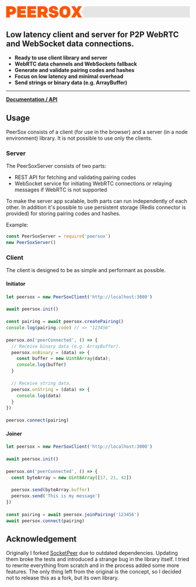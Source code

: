 ![Logo](misc/peersox-header.png)
## Low latency client and server for P2P WebRTC and WebSocket data connections.

* **Ready to use client library and server**
* **WebRTC data channels and WebSockets fallback**
* **Generate and validate pairing codes and hashes**
* **Focus on low latency and minimal overhead**
* **Send strings or binary data (e.g. ArrayBuffer)**

<hr>

**[Documentation / API](https://peersox.netlify.com)**

## Usage
PeerSox consists of a client (for use in the browser) and a server (in a node
environment) library. It is not possible to use only the clients.

### Server
The PeerSoxServer consists of two parts:
* REST API for fetching and validating pairing codes
* WebSocket service for initiating WebRTC connections or relaying messages if
  WebRTC is not supported

To make the server app scalable, both parts can run independently of each other.
In addition it's possible to use persistent storage (Redis connector is
provided) for storing pairing codes and hashes.

Example:
```javascript
const PeerSoxServer = require('peersox')
new PeerSoxServer()
```

### Client
The client is designed to be as simple and performant as possible.

#### Initiator
```javascript
let peersox = new PeerSoxClient('http://localhost:3000')

await peersox.init()

const pairing = await peersox.createPairing()
console.log(pairing.code) // => "123456"

peersox.on('peerConnected', () => {
  // Receive binary data (e.g. ArrayBuffer).
  peersox.onBinary = (data) => {
    const buffer = new Uint8Array(data);
    console.log(buffer)
  }

  // Receive string data.
  peersox.onString = (data) => {
    console.log(data)
  }
})

peersox.connect(pairing)
```

#### Joiner
```javascript
let peersox = new PeerSoxClient('http://localhost:3000')

await peersox.init()

peersox.on('peerConnected', () => {
  const byteArray = new Uint8Array([17, 21, 42])

  peersox.send(byteArray.buffer)
  peersox.send('This is my message')
})

const pairing = await peersox.joinPairing('123456')
await peersox.connect(pairing)
```

## Acknowledgement
Originally I forked [SocketPeer](https://github.com/cvan/socketpeer) due to
outdated dependencies. Updating them broke the tests and introduced a strange
bug in the library itself. I tried to rewrite everything from scratch and in the
process added some more features. The only thing left from the original is the
concept, so I decided not to release this as a fork, but its own library.
